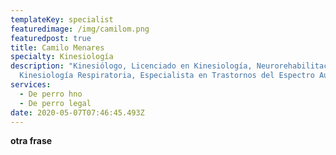 ```yaml
---
templateKey: specialist
featuredimage: /img/camilom.png
featuredpost: true
title: Camilo Menares
specialty: Kinesiología
description: "Kinesiólogo, Licenciado en Kinesiología, Neurorehabilitación,
  Kinesiología Respiratoria, Especialista en Trastornos del Espectro Autista. "
services:
  - De perro hno
  - De perro legal
date: 2020-05-07T07:46:45.493Z
---
```

**otra frase**